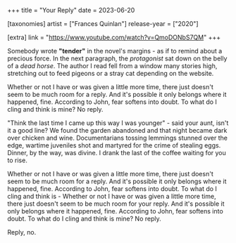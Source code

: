 +++
title = "Your Reply"
date = 2023-06-20

[taxonomies]
artist = ["Frances Quinlan"]
release-year = ["2020"]

[extra]
link = "https://www.youtube.com/watch?v=QmoDONbS7QM"
+++

Somebody wrote **"tender"** in the novel's margins -
as if to remind about a precious force.
In the next paragraph, the _protagonist_
sat down on the belly of a _dead horse_.
<span class="l1">The author I read fell from a window many stories high,
stretching out to feed pigeons or a stray cat depending on the website.</span>

Whether or not I have or was given a little more time,
there just doesn't seem to be much room for a reply.
<span class="l1">And it's possible it only belongs where it happened, fine.</span>
According to John, <span class="l1">fear softens into doubt.</span>
To what do I cling and think is mine? No reply.

"Think the last time I came up this way I was younger" -
said your aunt, isn't it a good line?
We found the garden abandoned
and that night became dark over chicken and wine.
Documentarians tossing lemmings stunned over the edge,
wartime juveniles shot and martyred for the crime of stealing eggs.
<span class="l2">Dinner, by the way, was divine.
I drank the last of the coffee waiting for you to rise.</span>

Whether or not I have or was given a little more time,
there just doesn't seem to be much room for a reply.
And it's possible it only belongs where it happened, fine.
According to John, fear softens into doubt.
To what do I cling and think is -
<span class="l1">Whether or not I have or was given a little more time,
there just doesn't seem to be much room for your reply.</span>
And it's possible it only belongs where it happened, fine.
According to John, fear softens into doubt.
To what do I cling and think is mine? No reply.

Reply, no.
